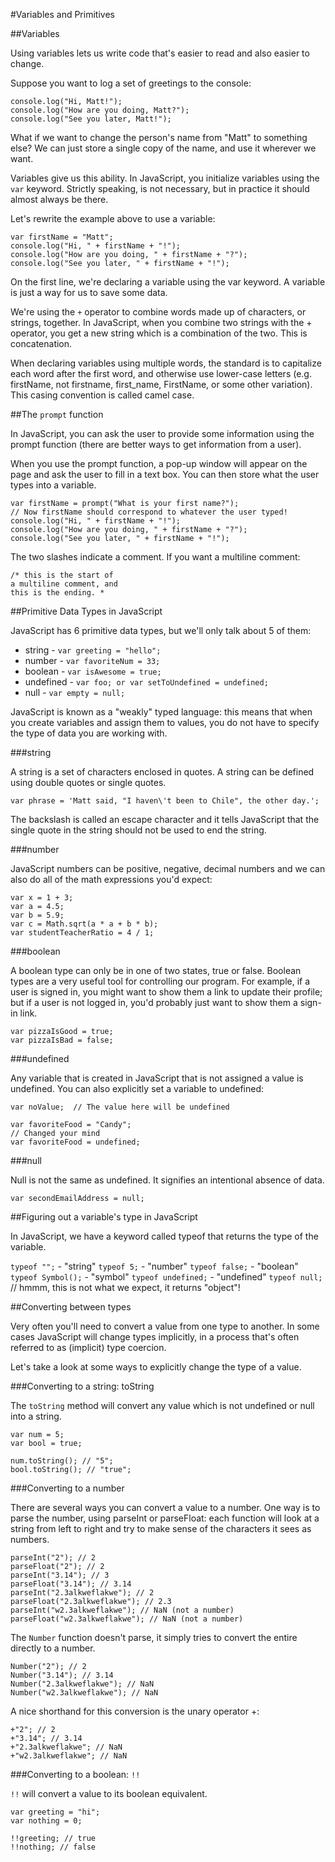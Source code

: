 #Variables and Primitives

##Variables

Using variables lets us write code that's easier to read and also easier to change. 

Suppose you want to log a set of greetings to the console:

```
console.log("Hi, Matt!");
console.log("How are you doing, Matt?");
console.log("See you later, Matt!");
```

What if we want to change the person's name from "Matt" to something else? We can just store a single copy of the name, and use it wherever we want. 

Variables give us this ability. In JavaScript, you initialize variables using the `var` keyword. Strictly speaking, is not necessary, but in practice it should almost always be there.

Let's rewrite the example above to use a variable:

```
var firstName = "Matt";
console.log("Hi, " + firstName + "!");
console.log("How are you doing, " + firstName + "?");
console.log("See you later, " + firstName + "!");
```

On the first line, we're declaring a variable using the var keyword. A variable is just a way for us to save some data.

We're using the `+` operator to combine words made up of characters, or strings, together. In JavaScript, when you combine two strings with the + operator, you get a new string which is a combination of the two. This is concatenation.

When declaring variables using multiple words, the standard is to capitalize each word after the first word, and otherwise use lower-case letters (e.g. firstName, not firstname, first_name, FirstName, or some other variation). This casing convention is called camel case.

##The `prompt` function

In JavaScript, you can ask the user to provide some information using the prompt function (there are better ways to get information from a user).

When you use the prompt function, a pop-up window will appear on the page and ask the user to fill in a text box. You can then store what the user types into a variable. 

```
var firstName = prompt("What is your first name?");
// Now firstName should correspond to whatever the user typed!
console.log("Hi, " + firstName + "!");
console.log("How are you doing, " + firstName + "?");
console.log("See you later, " + firstName + "!");
```

The two slashes indicate a comment. If you want a multiline comment:
```
/* this is the start of
a multiline comment, and
this is the ending. *
```

##Primitive Data Types in JavaScript

JavaScript has 6 primitive data types, but we'll only talk about 5 of them:

- string - `var greeting = "hello";`
- number - `var favoriteNum = 33;`
- boolean - `var isAwesome = true;`
- undefined - `var foo; or var setToUndefined = undefined;`
- null - `var empty = null;`

JavaScript is known as a "weakly" typed language: this means that when you create variables and assign them to values, you do not have to specify the type of data you are working with.

###string

A string is a set of characters enclosed in quotes. A string can be defined using double quotes or single quotes.

`var phrase = 'Matt said, "I haven\'t been to Chile", the other day.';`

The backslash is called an escape character and it tells JavaScript that the single quote in the string should not be used to end the string.

###number

JavaScript numbers can be positive, negative, decimal numbers and we can also do all of the math expressions you'd expect:

```
var x = 1 + 3;
var a = 4.5;
var b = 5.9;
var c = Math.sqrt(a * a + b * b);
var studentTeacherRatio = 4 / 1;
```

###boolean

A boolean type can only be in one of two states, true or false. Boolean types are a very useful tool for controlling our program. For example, if a user is signed in, you might want to show them a link to update their profile; but if a user is not logged in, you'd probably just want to show them a sign-in link. 

```
var pizzaIsGood = true;
var pizzaIsBad = false;
```

###undefined

Any variable that is created in JavaScript that is not assigned a value is undefined. You can also explicitly set a variable to undefined:
```
var noValue;  // The value here will be undefined

var favoriteFood = "Candy";
// Changed your mind
var favoriteFood = undefined;
```

###null

Null is not the same as undefined. It signifies an intentional absence of data.

`var secondEmailAddress = null;`

##Figuring out a variable's type in JavaScript

In JavaScript, we have a keyword called typeof that returns the type of the variable. 

`typeof "";` - "string"
`typeof 5;` - "number"
`typeof false;` - "boolean"
`typeof Symbol();` - "symbol"
`typeof undefined;` - "undefined"
`typeof null;` // hmmm, this is not what we expect, it returns "object"!

##Converting between types

Very often you'll need to convert a value from one type to another. In some cases JavaScript will change types implicitly, in a process that's often referred to as (implicit) type coercion.

Let's take a look at some ways to explicitly change the type of a value.

###Converting to a string: toString

The `toString` method will convert any value which is not undefined or null into a string.

```
var num = 5;
var bool = true;

num.toString(); // "5";
bool.toString(); // "true";
```

###Converting to a number

There are several ways you can convert a value to a number. One way is to parse the number, using parseInt or parseFloat: each function will look at a string from left to right and try to make sense of the characters it sees as numbers. 
```
parseInt("2"); // 2
parseFloat("2"); // 2
parseInt("3.14"); // 3
parseFloat("3.14"); // 3.14
parseInt("2.3alkweflakwe"); // 2
parseFloat("2.3alkweflakwe"); // 2.3
parseInt("w2.3alkweflakwe"); // NaN (not a number)
parseFloat("w2.3alkweflakwe"); // NaN (not a number)
```

The `Number` function doesn't parse, it simply tries to convert the entire directly to a number.
```
Number("2"); // 2
Number("3.14"); // 3.14
Number("2.3alkweflakwe"); // NaN 
Number("w2.3alkweflakwe"); // NaN
```

A nice shorthand for this conversion is the unary operator +:
```
+"2"; // 2
+"3.14"; // 3.14
+"2.3alkweflakwe"; // NaN 
+"w2.3alkweflakwe"; // NaN
```

###Converting to a boolean: `!!`

`!!` will convert a value to its boolean equivalent.
```
var greeting = "hi";
var nothing = 0;

!!greeting; // true
!!nothing; // false
```

